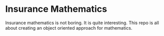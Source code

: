 # Insurance Mathematics

Insurance mathematics is not boring. It is quite interesting. This repo is all about creating an object oriented approach for mathematics.
